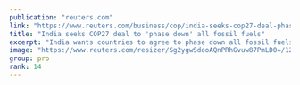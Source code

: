 ```yaml
---
publication: "reuters.com"
link: "https://www.reuters.com/business/cop/india-seeks-cop27-deal-phase-down-all-fossil-fuels-sources-2022-11-12/"
title: "India seeks COP27 deal to 'phase down' all fossil fuels"
excerpt: "India wants countries to agree to phase down all fossil fuels at the COP27 climate summit in Egypt, rather than a narrower deal to phase down coal as was agreed last year, two sources familiar with th"
image: "https://www.reuters.com/resizer/Sg2ygwSdooAQnPRhGvuw87PmLD0=/1200x628/smart/filters:quality(80)/cloudfront-us-east-2.images.arcpublishing.com/reuters/DVOMZUQANJPDPP5NGYZBVRTGWE.jpg"
group: pro
rank: 14
---
```

